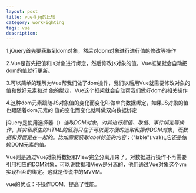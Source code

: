 ```yaml
---
layout: post
title: vue与jq的比较
category: workFighting
tags: vue
description: 
---
```


1.jQuery首先要获取到dom对象，然后对dom对象进行进行值的修改等操作

2.Vue是首先把值和js对象进行绑定，然后修改js对象的值，Vue框架就会自动把dom的值就行更新。

3.可以简单的理解为Vue帮我们做了dom操作，我们以后用Vue就需要修改对象的值和做好元素和对
象的绑定，Vue这个框架就会自动帮我们做好dom的相关操作

4.这种dom元素跟随JS对象值的变化而变化叫做单向数据绑定，如果JS对象的值也跟随着dom元素的
值的变化而变化就叫做双向数据绑定


jQuery是使用选择器（$）选取DOM对象，对其进行赋值、取值、事件绑定等操作，其实和原生的HTML的区别只在于可以更方便的选取和操作DOM对象，而数据和界面是在一起的。比如需要获取label标签的内容：$("lable").val();,它还是依赖DOM元素的值。 

Vue则是通过Vue对象将数据和View完全分离开来了。对数据进行操作不再需要引用相应的DOM对象，可以说数据和View是分离的，他们通过Vue对象这个vm实现相互的绑定。这就是传说中的MVVM。

vue的优点：不操作DOM，提高了性能。
